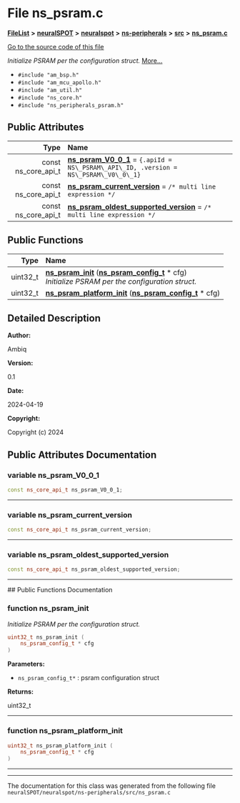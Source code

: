 

# File ns\_psram.c



[**FileList**](files.md) **>** [**neuralSPOT**](dir_75594cce7c7773aa3cb253214bf56510.md) **>** [**neuralspot**](dir_b737d82f35ec218ac5a7ef4105db9c0e.md) **>** [**ns-peripherals**](dir_62cbd78784261bb0d09981988628a167.md) **>** [**src**](dir_cf9eff0d6bf97258df730d615fa0f132.md) **>** [**ns\_psram.c**](ns__psram_8c.md)

[Go to the source code of this file](ns__psram_8c_source.md)

_Initialize PSRAM per the configuration struct._ [More...](#detailed-description)

* `#include "am_bsp.h"`
* `#include "am_mcu_apollo.h"`
* `#include "am_util.h"`
* `#include "ns_core.h"`
* `#include "ns_peripherals_psram.h"`





















## Public Attributes

| Type | Name |
| ---: | :--- |
|  const ns\_core\_api\_t | [**ns\_psram\_V0\_0\_1**](#variable-ns_psram_v0_0_1)   = `{.apiId = NS\_PSRAM\_API\_ID, .version = NS\_PSRAM\_V0\_0\_1}`<br> |
|  const ns\_core\_api\_t | [**ns\_psram\_current\_version**](#variable-ns_psram_current_version)   = `/* multi line expression */`<br> |
|  const ns\_core\_api\_t | [**ns\_psram\_oldest\_supported\_version**](#variable-ns_psram_oldest_supported_version)   = `/* multi line expression */`<br> |
















## Public Functions

| Type | Name |
| ---: | :--- |
|  uint32\_t | [**ns\_psram\_init**](#function-ns_psram_init) ([**ns\_psram\_config\_t**](structns__psram__config__t.md) \* cfg) <br>_Initialize PSRAM per the configuration struct._  |
|  uint32\_t | [**ns\_psram\_platform\_init**](#function-ns_psram_platform_init) ([**ns\_psram\_config\_t**](structns__psram__config__t.md) \* cfg) <br> |




























## Detailed Description




**Author:**

Ambiq 




**Version:**

0.1 




**Date:**

2024-04-19




**Copyright:**

Copyright (c) 2024 





    
## Public Attributes Documentation




### variable ns\_psram\_V0\_0\_1 

```C++
const ns_core_api_t ns_psram_V0_0_1;
```




<hr>



### variable ns\_psram\_current\_version 

```C++
const ns_core_api_t ns_psram_current_version;
```




<hr>



### variable ns\_psram\_oldest\_supported\_version 

```C++
const ns_core_api_t ns_psram_oldest_supported_version;
```




<hr>
## Public Functions Documentation




### function ns\_psram\_init 

_Initialize PSRAM per the configuration struct._ 
```C++
uint32_t ns_psram_init (
    ns_psram_config_t * cfg
) 
```





**Parameters:**


* `ns_psram_config_t*` : psram configuration struct



**Returns:**

uint32\_t 





        

<hr>



### function ns\_psram\_platform\_init 

```C++
uint32_t ns_psram_platform_init (
    ns_psram_config_t * cfg
) 
```




<hr>

------------------------------
The documentation for this class was generated from the following file `neuralSPOT/neuralspot/ns-peripherals/src/ns_psram.c`

